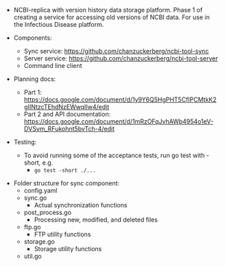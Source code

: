 * NCBI-replica with version history data storage platform. Phase 1 of creating a service for accessing old versions of NCBI data. For use in the Infectious Disease platform.

* Components:
  * Sync service: https://github.com/chanzuckerberg/ncbi-tool-sync
  * Server service: https://github.com/chanzuckerberg/ncbi-tool-server
  * Command line client

* Planning docs:
  * Part 1: https://docs.google.com/document/d/1y9Y6Q5HgPHT5CfIPCMtkK2gIINtzcTEhdNzEWwqIIw4/edit
  * Part 2 and API documentation: https://docs.google.com/document/d/1mRzOFqJvhAWb4954o1eV-DVSvm_RFukohnt5bvTch-4/edit

* Testing:
  - To avoid running some of the acceptance tests, run go test with -short, e.g.
    - ```go test -short ./...```

- Folder structure for sync component:
  - config.yaml
  - sync.go
    - Actual synchronization functions
  - post_process.go
    - Processing new, modified, and deleted files
  - ftp.go
    - FTP utility functions
  - storage.go
    - Storage utility functions
  - util.go